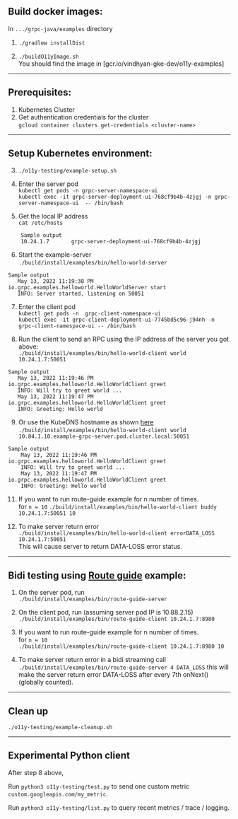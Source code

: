 ## Build docker images:

In `.../grpc-java/examples` directory

1. `./gradlew installDist`


2. `./buildO11yImage.sh`   
   You should find the image in [gcr.io/vindhyan-gke-dev/o11y-examples]

---------------------------------------------------------------
## Prerequisites:

1. Kubernetes Cluster
2. Get authentication credentials for the cluster   
   `gcloud container clusters get-credentials <cluster-name>`

---------------------------------------------------------------
## Setup Kubernetes environment:
3. `./o11y-testing/example-setup.sh`


4. Enter the server pod  
   `kubectl get pods -n grpc-server-namespace-ui`  
   `kubectl exec -it grpc-server-deployment-ui-768cf9b4b-4zjgj -n grpc-server-namespace-ui  -- /bin/bash`


6. Get the local IP address  
   `cat /etc/hosts`  
```
    Sample output 
    10.24.1.7       grpc-server-deployment-ui-768cf9b4b-4zjgj
   ```

6. Start the example-server  
   `./build/install/examples/bin/hello-world-server`
```
Sample output 
   May 13, 2022 11:19:38 PM io.grpc.examples.helloworld.HelloWorldServer start
   INFO: Server started, listening on 50051
   ```

7. Enter the client pod   
   `kubectl get pods -n  grpc-client-namespace-ui`   
   `kubectl exec -it grpc-client-deployment-ui-7745bd5c96-j94nh -n  grpc-client-namespace-ui -- /bin/bash`


8. Run the client to send an RPC using the IP address of the server you got above:  
  `./build/install/examples/bin/hello-world-client world 10.24.1.7:50051`
```
Sample output 
   May 13, 2022 11:19:46 PM io.grpc.examples.helloworld.HelloWorldClient greet
   INFO: Will try to greet world ...
   May 13, 2022 11:19:47 PM io.grpc.examples.helloworld.HelloWorldClient greet
   INFO: Greeting: Hello world
   ```
9. Or use the KubeDNS hostname as shown [here](https://kubernetes.io/docs/concepts/services-networking/dns-pod-service/#a-aaaa-records-1)  
`./build/install/examples/bin/hello-world-client world 10.84.1.10.example-grpc-server.pod.cluster.local:50051`
```
Sample output 
    May 13, 2022 11:19:46 PM io.grpc.examples.helloworld.HelloWorldClient greet
    INFO: Will try to greet world ...
    May 13, 2022 11:19:47 PM io.grpc.examples.helloworld.HelloWorldClient greet
    INFO: Greeting: Hello world
   ```


11. If you want to run route-guide example for n number of times.  
for `n = 10`
`./build/install/examples/bin/hello-world-client buddy 10.24.1.7:50051 10`

12. To make server return error   
`./build/install/examples/bin/hello-world-client errorDATA_LOSS 10.24.1.7:50051`  
This will cause server to return DATA-LOSS error status.
---------------------------------------------------------------
## Bidi testing using [Route guide](https://github.com/grpc/grpc-java/tree/master/examples#basic-examples) example:
1. On the server pod, run  
`./build/install/examples/bin/route-guide-server`


2. On the client pod, run (assuming server pod IP is 10.88.2.15)  
`./build/install/examples/bin/route-guide-client 10.24.1.7:8980`


3. If you want to run route-guide example for n number of times.  
for `n = 10`  
`./build/install/examples/bin/route-guide-client 10.24.1.7:8980 10 `   


4. To make server return error in a bidi streaming call
`./build/install/examples/bin/route-guide-server 4 DATA_LOSS`
this will make the server return error DATA-LOSS after every 7th onNext() (globally counted).

---------------------------------------------------------------
## Clean up

`./o11y-testing/example-cleanup.sh`


---------------------------------------------------------------
## Experimental Python client

After step 8 above,

Run `python3 o11y-testing/test.py` to send one custom metric `custom.googleapis.com/my_metric`.

Run `python3 o11y-testing/list.py` to query recent metrics / trace / logging.
